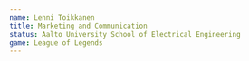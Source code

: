 ```yaml
---
name: Lenni Toikkanen
title: Marketing and Communication
status: Aalto University School of Electrical Engineering
game: League of Legends
---
```

